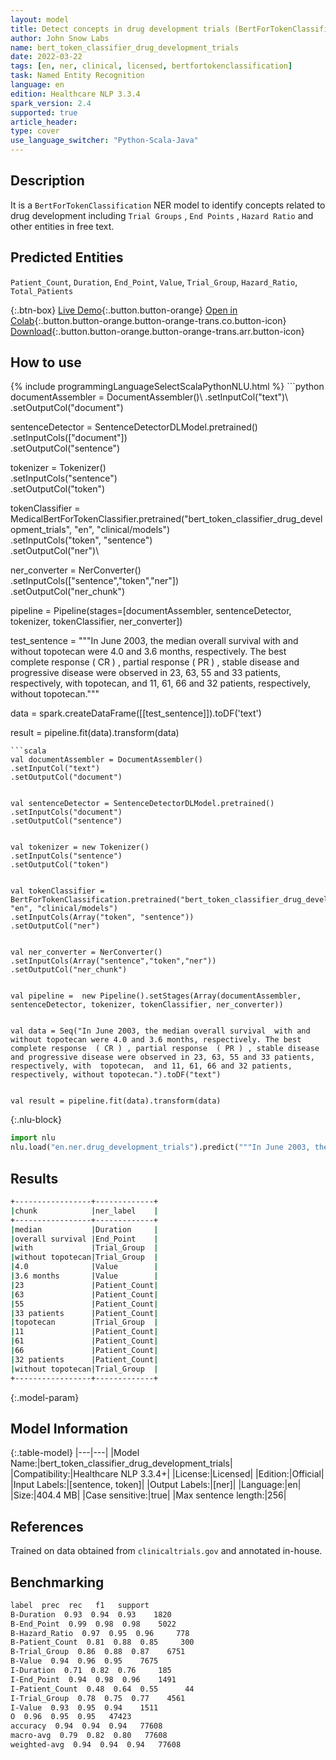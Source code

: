 ```yaml
---
layout: model
title: Detect concepts in drug development trials (BertForTokenClassification)
author: John Snow Labs
name: bert_token_classifier_drug_development_trials
date: 2022-03-22
tags: [en, ner, clinical, licensed, bertfortokenclassification]
task: Named Entity Recognition
language: en
edition: Healthcare NLP 3.3.4
spark_version: 2.4
supported: true
article_header:
type: cover
use_language_switcher: "Python-Scala-Java"
---
```



## Description


It is a `BertForTokenClassification` NER model to identify concepts related to drug development including `Trial Groups` , `End Points` , `Hazard Ratio` and other entities in free text.


## Predicted Entities


`Patient_Count`, `Duration`, `End_Point`, `Value`, `Trial_Group`, `Hazard_Ratio`, `Total_Patients`


{:.btn-box}
[Live Demo](https://demo.johnsnowlabs.com/healthcare/NER_DRUGS_DEVELOPMENT_TRIALS/){:.button.button-orange}
[Open in Colab](https://colab.research.google.com/github/JohnSnowLabs/spark-nlp-workshop/blob/master/tutorials/streamlit_notebooks/healthcare/NER_BERT_TOKEN_CLASSIFIER.ipynb){:.button.button-orange.button-orange-trans.co.button-icon}
[Download](https://s3.amazonaws.com/auxdata.johnsnowlabs.com/clinical/models/bert_token_classifier_drug_development_trials_en_3.3.4_2.4_1647957458547.zip){:.button.button-orange.button-orange-trans.arr.button-icon}


## How to use






<div class="tabs-box" markdown="1">
{% include programmingLanguageSelectScalaPythonNLU.html %}
```python
documentAssembler = DocumentAssembler()\
.setInputCol("text")\
.setOutputCol("document")


sentenceDetector = SentenceDetectorDLModel.pretrained() \
.setInputCols(["document"]) \
.setOutputCol("sentence") 


tokenizer = Tokenizer()\
.setInputCols("sentence")\
.setOutputCol("token")


tokenClassifier = MedicalBertForTokenClassifier.pretrained("bert_token_classifier_drug_development_trials", "en", "clinical/models")\
.setInputCols("token", "sentence")\
.setOutputCol("ner")\


ner_converter = NerConverter()\
.setInputCols(["sentence","token","ner"])\
.setOutputCol("ner_chunk") 


pipeline =  Pipeline(stages=[documentAssembler, sentenceDetector, tokenizer, tokenClassifier, ner_converter])     


test_sentence = """In June 2003, the median overall survival with and without topotecan were 4.0 and 3.6 months, respectively. The best complete response ( CR ) , partial response ( PR ) , stable disease and progressive disease were observed in 23, 63, 55 and 33 patients, respectively, with topotecan, and 11, 61, 66 and 32 patients, respectively, without topotecan."""


data = spark.createDataFrame([[test_sentence]]).toDF('text')


result = pipeline.fit(data).transform(data)
```
```scala
val documentAssembler = DocumentAssembler()
.setInputCol("text")
.setOutputCol("document")


val sentenceDetector = SentenceDetectorDLModel.pretrained()
.setInputCols("document") 
.setOutputCol("sentence") 


val tokenizer = new Tokenizer()
.setInputCols("sentence")
.setOutputCol("token")


val tokenClassifier = BertForTokenClassification.pretrained("bert_token_classifier_drug_development_trials", "en", "clinical/models")
.setInputCols(Array("token", "sentence"))
.setOutputCol("ner")


val ner_converter = NerConverter()
.setInputCols(Array("sentence","token","ner"))
.setOutputCol("ner_chunk")


val pipeline =  new Pipeline().setStages(Array(documentAssembler, sentenceDetector, tokenizer, tokenClassifier, ner_converter))


val data = Seq("In June 2003, the median overall survival  with and without topotecan were 4.0 and 3.6 months, respectively. The best complete response  ( CR ) , partial response  ( PR ) , stable disease and progressive disease were observed in 23, 63, 55 and 33 patients, respectively, with  topotecan,  and 11, 61, 66 and 32 patients, respectively, without topotecan.").toDF("text")


val result = pipeline.fit(data).transform(data)
```


{:.nlu-block}
```python
import nlu
nlu.load("en.ner.drug_development_trials").predict("""In June 2003, the median overall survival with and without topotecan were 4.0 and 3.6 months, respectively. The best complete response ( CR ) , partial response ( PR ) , stable disease and progressive disease were observed in 23, 63, 55 and 33 patients, respectively, with topotecan, and 11, 61, 66 and 32 patients, respectively, without topotecan.""")
```

</div>


## Results


```bash
+-----------------+-------------+
|chunk            |ner_label    |
+-----------------+-------------+
|median           |Duration     |
|overall survival |End_Point    |
|with             |Trial_Group  |
|without topotecan|Trial_Group  |
|4.0              |Value        |
|3.6 months       |Value        |
|23               |Patient_Count|
|63               |Patient_Count|
|55               |Patient_Count|
|33 patients      |Patient_Count|
|topotecan        |Trial_Group  |
|11               |Patient_Count|
|61               |Patient_Count|
|66               |Patient_Count|
|32 patients      |Patient_Count|
|without topotecan|Trial_Group  |
+-----------------+-------------+
```


{:.model-param}
## Model Information


{:.table-model}
|---|---|
|Model Name:|bert_token_classifier_drug_development_trials|
|Compatibility:|Healthcare NLP 3.3.4+|
|License:|Licensed|
|Edition:|Official|
|Input Labels:|[sentence, token]|
|Output Labels:|[ner]|
|Language:|en|
|Size:|404.4 MB|
|Case sensitive:|true|
|Max sentence length:|256|


## References


Trained on data obtained from `clinicaltrials.gov` and annotated in-house.


## Benchmarking


```bash
label  prec  rec   f1   support
B-Duration  0.93  0.94  0.93    1820
B-End_Point  0.99  0.98  0.98    5022
B-Hazard_Ratio  0.97  0.95  0.96     778
B-Patient_Count  0.81  0.88  0.85     300
B-Trial_Group  0.86  0.88  0.87    6751
B-Value  0.94  0.96  0.95    7675
I-Duration  0.71  0.82  0.76     185
I-End_Point  0.94  0.98  0.96    1491
I-Patient_Count  0.48  0.64  0.55      44
I-Trial_Group  0.78  0.75  0.77    4561
I-Value  0.93  0.95  0.94    1511
O  0.96  0.95  0.95   47423
accuracy  0.94  0.94  0.94   77608
macro-avg  0.79  0.82  0.80   77608
weighted-avg  0.94  0.94  0.94   77608
```
<!--stackedit_data:
eyJoaXN0b3J5IjpbMjA2NTY0MzA1OSwtMzUwNTAyMjkxLDE5MD
U3OTA0NzUsLTE1NzM5NjQ2OTddfQ==
-->